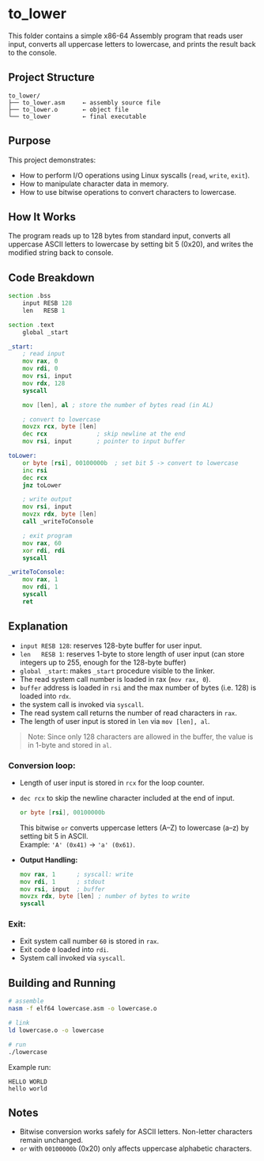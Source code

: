 # to_lower

This folder contains a simple x86-64 Assembly program that reads user input, converts all uppercase letters to lowercase, and prints the result back to the console.

## Project Structure

```
to_lower/
├── to_lower.asm     ← assembly source file
├── to_lower.o       ← object file
└── to_lower         ← final executable
```

## Purpose

This project demonstrates:

- How to perform I/O operations using Linux syscalls (`read`, `write`, `exit`).
- How to manipulate character data in memory.
- How to use bitwise operations to convert characters to lowercase.

## How It Works

The program reads up to 128 bytes from standard input, converts all uppercase ASCII letters to lowercase by setting bit 5 (0x20), and writes the modified string back to console.

## Code Breakdown

```asm
section .bss
    input RESB 128
    len   RESB 1

section .text
    global _start

_start:
    ; read input
    mov rax, 0
    mov rdi, 0
    mov rsi, input
    mov rdx, 128
    syscall

    mov [len], al ; store the number of bytes read (in AL)

    ; convert to lowercase
    movzx rcx, byte [len]
    dec rcx              ; skip newline at the end
    mov rsi, input       ; pointer to input buffer

toLower:
    or byte [rsi], 00100000b  ; set bit 5 -> convert to lowercase
    inc rsi
    dec rcx
    jnz toLower

    ; write output
    mov rsi, input
    movzx rdx, byte [len]
    call _writeToConsole

    ; exit program
    mov rax, 60
    xor rdi, rdi
    syscall

_writeToConsole:
    mov rax, 1
    mov rdi, 1
    syscall
    ret
```

## Explanation

- `input RESB 128`: reserves 128-byte buffer for user input.
- `len   RESB 1`: reserves 1-byte to store length of user input (can store integers up to 255, enough for the 128-byte buffer)
- `global _start`: makes `_start` procedure visible to the linker.
- The read system call number is loaded in rax (`mov rax, 0`).
- `buffer` address is loaded in `rsi` and the max number of bytes (i.e. 128) is loaded into `rdx`.
- the system call is invoked via `syscall`.
- The read system call returns the number of read characters in `rax`.
- The length of user input is stored in `len` via `mov [len], al`.
>Note: Since only 128 characters are allowed in the buffer, the value is in 1-byte and stored in `al`.

### Conversion loop:
- Length of user input is stored in `rcx` for the loop counter.
- `dec rcx` to skip the newline character included at the end of input.

  ```asm
  or byte [rsi], 00100000b
  ```
  This bitwise `or` converts uppercase letters (A–Z) to lowercase (a–z) by setting bit 5 in ASCII.  
  Example: `'A' (0x41)` → `'a' (0x61)`.

- **Output Handling:**
  ```asm
  mov rax, 1      ; syscall: write
  mov rdi, 1      ; stdout
  mov rsi, input  ; buffer
  movzx rdx, byte [len] ; number of bytes to write
  syscall
  ```

### Exit:
- Exit system call number `60` is stored in `rax`.
- Exit code `0` loaded into `rdi`.
- System call invoked via `syscall`.

## Building and Running

```bash
# assemble
nasm -f elf64 lowercase.asm -o lowercase.o

# link
ld lowercase.o -o lowercase

# run
./lowercase
```

Example run:

```
HELLO WORLD
hello world
```

## Notes

- Bitwise conversion works safely for ASCII letters. Non-letter characters remain unchanged.
- `or` with `00100000b` (0x20) only affects uppercase alphabetic characters.
